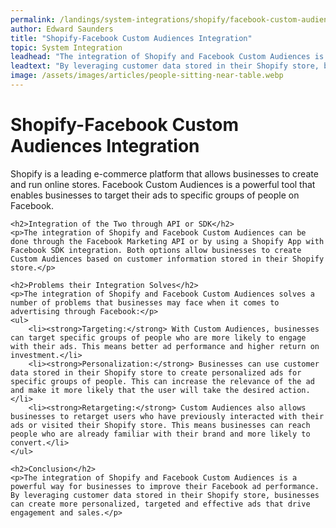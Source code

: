 ```yaml
---
permalink: /landings/system-integrations/shopify/facebook-custom-audiences
author: Edward Saunders
title: "Shopify-Facebook Custom Audiences Integration"
topic: System Integration
leadhead: "The integration of Shopify and Facebook Custom Audiences is a powerful way for businesses to improve their Facebook ad performance"
leadtext: "By leveraging customer data stored in their Shopify store, businesses can create more personalized, targeted and effective ads that drive engagement and sales."
image: /assets/images/articles/people-sitting-near-table.webp
---
```

<div class="arttext">	<h1>Shopify-Facebook Custom Audiences Integration</h1>
	<p>Shopify is a leading e-commerce platform that allows businesses to create and run online stores. Facebook Custom Audiences is a powerful tool that enables businesses to target their ads to specific groups of people on Facebook.</p>

	<h2>Integration of the Two through API or SDK</h2>
	<p>The integration of Shopify and Facebook Custom Audiences can be done through the Facebook Marketing API or by using a Shopify App with Facebook SDK integration. Both options allow businesses to create Custom Audiences based on customer information stored in their Shopify store.</p>

	<h2>Problems their Integration Solves</h2>
	<p>The integration of Shopify and Facebook Custom Audiences solves a number of problems that businesses may face when it comes to advertising through Facebook:</p>
	<ul>
		<li><strong>Targeting:</strong> With Custom Audiences, businesses can target specific groups of people who are more likely to engage with their ads. This means better ad performance and higher return on investment.</li>
		<li><strong>Personalization:</strong> Businesses can use customer data stored in their Shopify store to create personalized ads for specific groups of people. This can increase the relevance of the ad and make it more likely that the user will take the desired action.</li>
		<li><strong>Retargeting:</strong> Custom Audiences also allows businesses to retarget users who have previously interacted with their ads or visited their Shopify store. This means businesses can reach people who are already familiar with their brand and more likely to convert.</li>
	</ul>

	<h2>Conclusion</h2>
	<p>The integration of Shopify and Facebook Custom Audiences is a powerful way for businesses to improve their Facebook ad performance. By leveraging customer data stored in their Shopify store, businesses can create more personalized, targeted and effective ads that drive engagement and sales.</p>
</div>
